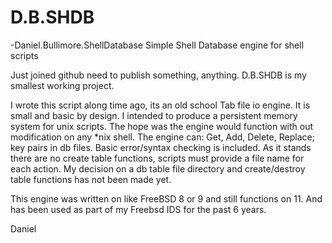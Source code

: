 # D.B.SHDB
-Daniel.Bullimore.ShellDatabase
Simple Shell Database engine for shell scripts

Just joined github need to publish something, anything. D.B.SHDB is my smallest working project.

I wrote this script along time ago, its an old school Tab file io engine.
It is small and basic by design.
I intended to produce a persistent memory system for unix scripts.
The hope was the engine would function with out modification on any *nix shell.
The engine can: Get, Add, Delete, Replace; key pairs in db files.
Basic error/syntax checking is included.
As it stands there are no create table functions, scripts must provide a file name for each action.
My decision on a db table file directory and create/destroy table functions has not been made yet.

This engine was written on like FreeBSD 8 or 9 and still functions on 11. And has been used as part of my Freebsd IDS for the past 6 years.

Daniel
